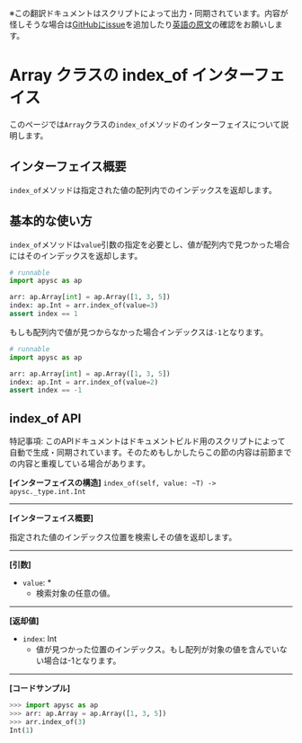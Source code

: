 <span class="inconspicuous-txt">※この翻訳ドキュメントはスクリプトによって出力・同期されています。内容が怪しそうな場合は<a href="https://github.com/simon-ritchie/apysc/issues" target="_blank">GitHubにissue</a>を追加したり[英語の原文](https://simon-ritchie.github.io/apysc/en/array_index_of.html)の確認をお願いします。</span>

# Array クラスの index_of インターフェイス

このページでは`Array`クラスの`index_of`メソッドのインターフェイスについて説明します。

## インターフェイス概要

`index_of`メソッドは指定された値の配列内でのインデックスを返却します。

## 基本的な使い方

`index_of`メソッドは`value`引数の指定を必要とし、値が配列内で見つかった場合にはそのインデックスを返却します。

```py
# runnable
import apysc as ap

arr: ap.Array[int] = ap.Array([1, 3, 5])
index: ap.Int = arr.index_of(value=3)
assert index == 1
```

もしも配列内で値が見つからなかった場合インデックスは`-1`となります。

```py
# runnable
import apysc as ap

arr: ap.Array[int] = ap.Array([1, 3, 5])
index: ap.Int = arr.index_of(value=2)
assert index == -1
```

## index_of API

<span class="inconspicuous-txt">特記事項: このAPIドキュメントはドキュメントビルド用のスクリプトによって自動で生成・同期されています。そのためもしかしたらこの節の内容は前節までの内容と重複している場合があります。</span>

**[インターフェイスの構造]** `index_of(self, value: ~T) -> apysc._type.int.Int`<hr>

**[インターフェイス概要]**

指定された値のインデックス位置を検索しその値を返却します。<hr>

**[引数]**

- `value`: *
  - 検索対象の任意の値。

<hr>

**[返却値]**

- `index`: Int
  - 値が見つかった位置のインデックス。もし配列が対象の値を含んでいない場合は-1となります。

<hr>

**[コードサンプル]**

```py
>>> import apysc as ap
>>> arr: ap.Array = ap.Array([1, 3, 5])
>>> arr.index_of(3)
Int(1)
```